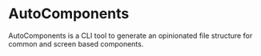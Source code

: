 # AutoComponents
AutoComponents is a CLI tool to generate an opinionated file structure for common and screen based components.

